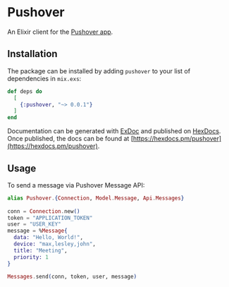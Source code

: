 # Pushover
  
An Elixir client for the [Pushover app](https://pushover.net/).

## Installation

The package can be installed by adding `pushover` to your list of dependencies in `mix.exs`:

```elixir
def deps do
  [
    {:pushover, "~> 0.0.1"}
  ]
end
```

Documentation can be generated with [ExDoc](https://github.com/elixir-lang/ex_doc)
and published on [HexDocs](https://hexdocs.pm). Once published, the docs can
be found at [https://hexdocs.pm/pushover](https://hexdocs.pm/pushover).

## Usage

To send a message via Pushover Message API:

```elixir
alias Pushover.{Connection, Model.Message, Api.Messages}
  
conn = Connection.new()
token = "APPLICATION_TOKEN"
user = "USER_KEY"
message = %Message{
  data: "Hello, World!",
  device: "max,lesley,john",
  title: "Meeting",
  priority: 1
}

Messages.send(conn, token, user, message)

```
